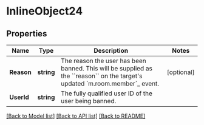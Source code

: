 # InlineObject24

## Properties

Name | Type | Description | Notes
------------ | ------------- | ------------- | -------------
**Reason** | **string** | The reason the user has been banned. This will be supplied as the &#x60;&#x60;reason&#x60;&#x60; on the target&#39;s updated &#x60;m.room.member&#x60;_ event. | [optional] 
**UserId** | **string** | The fully qualified user ID of the user being banned. | 

[[Back to Model list]](../README.md#documentation-for-models) [[Back to API list]](../README.md#documentation-for-api-endpoints) [[Back to README]](../README.md)


